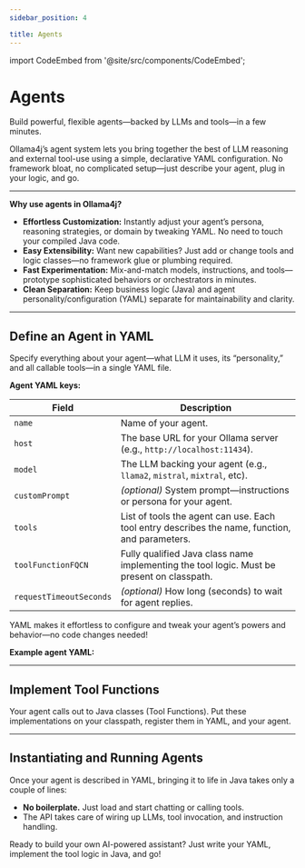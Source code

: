 ```yaml
---
sidebar_position: 4

title: Agents
---
```


import CodeEmbed from '@site/src/components/CodeEmbed';

# Agents

Build powerful, flexible agents—backed by LLMs and tools—in a few minutes.

Ollama4j’s agent system lets you bring together the best of LLM reasoning and external tool-use using a simple, declarative YAML configuration. No framework bloat, no complicated setup—just describe your agent, plug in your logic, and go.

---

**Why use agents in Ollama4j?**

- **Effortless Customization:** Instantly adjust your agent’s persona, reasoning strategies, or domain by tweaking YAML. No need to touch your compiled Java code.
- **Easy Extensibility:** Want new capabilities? Just add or change tools and logic classes—no framework glue or plumbing required.
- **Fast Experimentation:** Mix-and-match models, instructions, and tools—prototype sophisticated behaviors or orchestrators in minutes.
- **Clean Separation:** Keep business logic (Java) and agent personality/configuration (YAML) separate for maintainability and clarity.

---

## Define an Agent in YAML

Specify everything about your agent—what LLM it uses, its “personality,” and all callable tools—in a single YAML file.

**Agent YAML keys:**

| Field                   | Description                                                                                                           |
|-------------------------|-----------------------------------------------------------------------------------------------------------------------|
| `name`                  | Name of your agent.                                                                                                   |
| `host`                  | The base URL for your Ollama server (e.g., `http://localhost:11434`).                                                |
| `model`                 | The LLM backing your agent (e.g., `llama2`, `mistral`, `mixtral`, etc).                                              |
| `customPrompt`          | _(optional)_ System prompt—instructions or persona for your agent.                                                   |
| `tools`                 | List of tools the agent can use. Each tool entry describes the name, function, and parameters.                        |
| `toolFunctionFQCN`      | Fully qualified Java class name implementing the tool logic. Must be present on classpath.                            |
| `requestTimeoutSeconds` | _(optional)_ How long (seconds) to wait for agent replies.                                                            |

YAML makes it effortless to configure and tweak your agent’s powers and behavior—no code changes needed!

**Example agent YAML:**

<CodeEmbed src="https://raw.githubusercontent.com/ollama4j/ollama4j-examples/refs/heads/main/src/main/resources/agent.yaml" language='yaml'/>

---

## Implement Tool Functions

Your agent calls out to Java classes (Tool Functions). Put these implementations on your classpath, register them in YAML, and your agent.

<CodeEmbed src="https://raw.githubusercontent.com/ollama4j/ollama4j-examples/refs/heads/main/src/main/java/io/github/ollama4j/examples/tools/toolfunctions/CalculatorToolFunction.java"/>

<CodeEmbed src="https://raw.githubusercontent.com/ollama4j/ollama4j-examples/refs/heads/main/src/main/java/io/github/ollama4j/examples/tools/toolfunctions/HotelBookingToolFunction.java"/>

---

## Instantiating and Running Agents

Once your agent is described in YAML, bringing it to life in Java takes only a couple of lines:

<CodeEmbed src="https://raw.githubusercontent.com/ollama4j/ollama4j-examples/refs/heads/main/src/main/java/io/github/ollama4j/examples/AgentExample.java"/>

- **No boilerplate.** Just load and start chatting or calling tools.
- The API takes care of wiring up LLMs, tool invocation, and instruction handling.

Ready to build your own AI-powered assistant? Just write your YAML, implement the tool logic in Java, and go!

